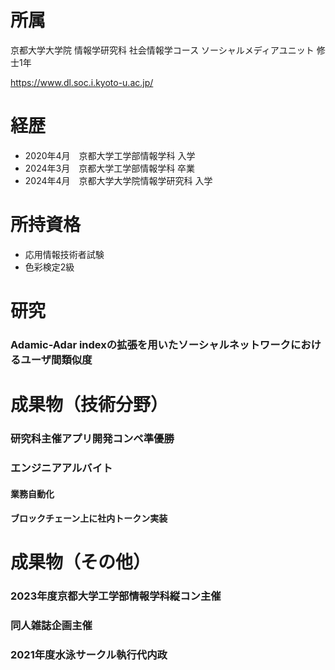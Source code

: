 # 所属
京都大学大学院 情報学研究科 社会情報学コース ソーシャルメディアユニット 修士1年

https://www.dl.soc.i.kyoto-u.ac.jp/

# 経歴
- 2020年4月　京都大学工学部情報学科 入学
- 2024年3月　京都大学工学部情報学科 卒業
- 2024年4月　京都大学大学院情報学研究科 入学

# 所持資格
- 応用情報技術者試験
- 色彩検定2級

# 研究
### Adamic-Adar indexの拡張を用いたソーシャルネットワークにおけるユーザ間類似度

# 成果物（技術分野）
### 研究科主催アプリ開発コンペ準優勝

### エンジニアアルバイト
#### 業務自動化
#### ブロックチェーン上に社内トークン実装

# 成果物（その他）
### 2023年度京都大学工学部情報学科縦コン主催

### 同人雑誌企画主催

### 2021年度水泳サークル執行代内政
